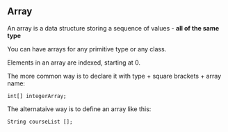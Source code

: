 ## Array

An array is a data structure storing a sequence of values - **all of the same type**

You can have arrays for any primitive type or any class.

Elements in an array are indexed, starting at 0.

The more common way is to declare it with type + square brackets + array name:
```
int[] integerArray;
```

The alternataive way is to define an array like this:
```
String courseList [];
```
